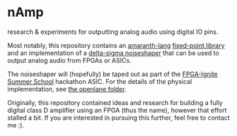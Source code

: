 # nAmp
research & experiments for outputting analog audio using digital IO pins.

Most notably, this repository contains an [amaranth-lang](https://github.com/amaranth-lang/amaranth)
[fixed-point library](gateware/fixed_point.py) and an implementation of a 
[delta-sigma noiseshaper](gateware/noiseshaper_cifb.py) that can be used to output
analog audio from FPGAs or ASICs.

The noiseshaper will (hopefully) be taped out as part of the
[FPGA-Ignite Summer School](https://fpga-ignite.github.io/) hackathon ASIC. For the details of the
physical implementation, see [the openlane folder](./openlane/).

Originally, this repository contained ideas and research for building a fully digital class D 
amplifier using an FPGA (thus the name), however that effort stalled a bit. If you are interested 
in pursuing this further, feel free to contact me :).
